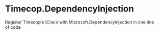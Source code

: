 # Timecop.DependencyInjection
Register Timecop's IClock with Microsoft.DependencyInjection in one line of code
